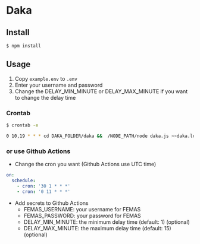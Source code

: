 # Daka

## Install

```bash
$ npm install
```

## Usage

1. Copy `example.env` to `.env`
2. Enter your username and password
3. Change the DELAY_MIN_MINUTE or DELAY_MAX_MINUTE if you want to change the delay time

### Crontab

```bash
$ crontab -e
```

```bash
0 10,19 * * * cd DAKA_FOLDER/daka &&  /NODE_PATH/node daka.js >>daka.log 2>&1
```

### or use Github Actions

- Change the cron you want (Github Actions use UTC time)

```yaml
on:
  schedule:
    - cron: '30 1 * * *'
    - cron: '0 11 * * *'
```

- Add secrets to Github Actions
  - FEMAS_USERNAME: your username for FEMAS
  - FEMAS_PASSWORD: your password for FEMAS
  - DELAY_MIN_MINUTE: the minimum delay time (default: 1) (optional)
  - DELAY_MAX_MINUTE: the maximum delay time (default: 15) (optional)
